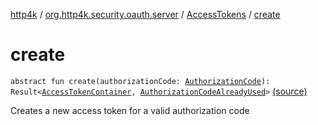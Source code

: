 [http4k](../../index.md) / [org.http4k.security.oauth.server](../index.md) / [AccessTokens](index.md) / [create](./create.md)

# create

`abstract fun create(authorizationCode: `[`AuthorizationCode`](../-authorization-code/index.md)`): Result<`[`AccessTokenContainer`](../../org.http4k.security/-access-token-container/index.md)`, `[`AuthorizationCodeAlreadyUsed`](../-authorization-code-already-used.md)`>` [(source)](https://github.com/http4k/http4k/blob/master/http4k-security-oauth/src/main/kotlin/org/http4k/security/oauth/server/AccessTokens.kt#L13)

Creates a new access token for a valid authorization code

